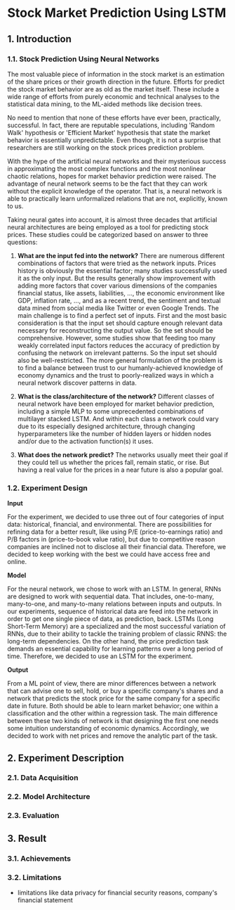 # Stock Market Prediction Using LSTM

## 1. Introduction

### 1.1. Stock Prediction Using Neural Networks

The most valuable piece of information in the stock market is an estimation of the share prices or their growth direction in the future. Efforts for predict the stock market behavior are as old as the market itself. These include a wide range of efforts from purely economic and technical analyses to the statistical data mining, to the ML-aided methods like decision trees.

No need to mention that none of these efforts have ever been, practically, successful. In fact, there are reputable speculations, including 'Random Walk' hypothesis or 'Efficient Market' hypothesis that state the market behavior is essentially unpredictable. Even though, it is not a surprise that researchers are still working on the stock prices prediction problem.

With the hype of the artificial neural networks and their mysterious success in approximating the most complex functions and the most nonlinear chaotic relations, hopes for market behavior prediction were raised. The advantage of neural network seems to be the fact that they can work without the explicit knowledge of the operator. That is, a neural network is able to practically learn unformalized relations that are not, explicitly, known to us.

Taking neural gates into account, it is almost three decades that artificial neural architectures are being employed as a tool for predicting stock prices. These studies could be categorized based on answer to three questions:

1. **What are the input fed into the network?**
There are numerous different combinations of factors that were tried as the network inputs. Prices history is obviously the essential factor; many studies successfully used it as the only input. But the results generally show improvement with adding more factors that cover various dimensions of the companies financial status, like assets, liabilities, ..., the economic environment like GDP, inflation rate, ..., and as a recent trend, the sentiment and textual data mined from social media like Twitter or even Google Trends.
The main challenge is to find a perfect set of inputs. First and the most basic consideration is that the input set should capture enough relevant data necessary for reconstructing the output value. So the set should be comprehensive. However, some studies show that feeding too many weakly correlated input factors reduces the accuracy of prediction by confusing the network on irrelevant patterns. So the input set should also be well-restricted.
The more general formulation of the problem is to find a balance between trust to our humanly-achieved knowledge of economy dynamics and the trust to poorly-realized ways in which a neural network discover patterns in data.

2. **What is the class/architecture of the network?**
Different classes of neural network have been employed for market behavior prediction, including a simple MLP to some unprecedented combinations of multilayer stacked LSTM. And within each class a network could vary due to its especially designed architecture, through changing hyperparameters like the number of hidden layers or hidden nodes and/or due to the activation function(s) it uses.

3. **What does the network predict?**
The networks usually meet their goal if they could tell us whether the prices fall, remain static, or rise. But having a real value for the prices in a near future is also a popular goal.

### 1.2. Experiment Design

**Input**

For the experiment, we decided to use three out of four categories of input data: historical, financial, and environmental.
There are possibilities for refining data for a better result, like using P/E (price-to-earnings ratio) and P/B factors in (price-to-book value ratio), but due to competitive reason companies are inclined not to disclose all their financial data. Therefore, we decided to keep working with the best we could have access free and online.

**Model**

For the neural network, we chose to work with an LSTM. In general, RNNs are designed to work with sequential data. That includes, one-to-many, many-to-one, and many-to-many relations between inputs and outputs. In our experiments, sequence of historical data are feed into the network in order to get one single piece of data, as prediction, back.
LSTMs (Long Short-Term Memory) are a specialized and the most successful variation of RNNs, due to their ability to tackle the training problem of classic RNNS: the long-term dependencies. On the other hand, the price prediction task demands an essential capability for learning patterns over a long period of time. Therefore, we decided to use an LSTM for the experiment.

**Output**

From a ML point of view, there are minor differences between a network that can advise one to sell, hold, or buy a specific company's shares and a network that predicts the stock price for the same company for a specific date in future. Both should be able to learn market behavior; one within a classification and the other within a regression task.
The main difference between these two kinds of network is that designing the first one needs some intuition understanding of economic dynamics. Accordingly, we decided to work with net prices and remove the analytic part of the task.


## 2. Experiment Description

### 2.1. Data Acquisition

### 2.2. Model Architecture

### 2.3. Evaluation


## 3. Result

### 3.1. Achievements

### 3.2. Limitations
- limitations like data privacy for financial security reasons, company's financial statement
